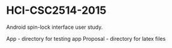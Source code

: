 # HCI-CSC2514-2015
Android spin-lock interface user study.

App - directory for testing app
Proposal - directory for latex files
